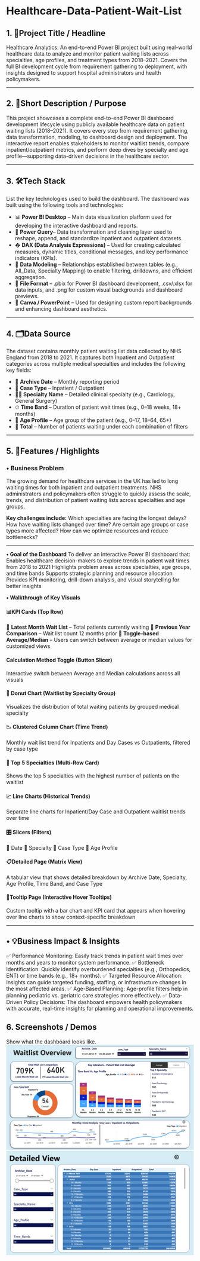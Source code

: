 # Healthcare-Data-Patient-Wait-List

## 1. 📌Project Title / Headline
 
Healthcare Analytics: An end-to-end Power BI project built using real-world healthcare data to analyze and monitor patient waiting lists across specialties, age profiles, and treatment types from 2018–2021. Covers the full BI development cycle from requirement gathering to deployment, with insights designed to support hospital administrators and health policymakers.

---

## 2. 🎯Short Description / Purpose
   
This project showcases a complete end-to-end Power BI dashboard development lifecycle using publicly available healthcare data on patient waiting lists (2018–2021). It covers every step from requirement gathering, data transformation, modeling, to dashboard design and deployment. The interactive report enables stakeholders to monitor waitlist trends, compare inpatient/outpatient metrics, and perform deep dives by specialty and age profile—supporting data-driven decisions in the healthcare sector.

---

## 3. 🛠️Tech Stack
List the key technologies used to build the dashboard.
The dashboard was built using the following tools and technologies:
-  📊 **Power BI Desktop** – Main data visualization platform used for developing the interactive dashboard and reports.
-  📂 **Power Query**– Data transformation and cleaning layer used to reshape, append, and standardize inpatient and outpatient datasets.
-  � **DAX (Data Analysis Expressions)** – Used for creating calculated measures, dynamic titles, conditional messages, and key performance indicators (KPIs).
-  📝 **Data Modeling** – Relationships established between tables (e.g., All_Data, Specialty Mapping) to enable filtering, drilldowns, and efficient aggregation.
-  📁 **File Format** – .pbix for Power BI dashboard development, .csv/.xlsx for data inputs, and .png for custom visual backgrounds and dashboard previews.
-  🎨 **Canva / PowerPoint** – Used for designing custom report backgrounds and enhancing dashboard aesthetics.

---

## 4. 🗂️Data Source
The dataset contains monthly patient waiting list data collected by NHS England from 2018 to 2021. It captures both Inpatient and Outpatient categories across multiple medical specialties and includes the following key fields:

- 📅 **Archive Date** – Monthly reporting period
- 🏥 **Case Type** – Inpatient / Outpatient
- 🧑‍⚕️ **Specialty Name** – Detailed clinical specialty (e.g., Cardiology, General Surgery)
- ⏱ **Time Band** – Duration of patient wait times (e.g., 0–18 weeks, 18+ months)
- 👶 **Age Profile** – Age group of the patient (e.g., 0–17, 18–64, 65+)
- 🔢 **Total** – Number of patients waiting under each combination of filters

---

## 5. 🌟Features / Highlights
### • Business Problem
The growing demand for healthcare services in the UK has led to long waiting times for both inpatient and outpatient treatments. NHS administrators and policymakers often struggle to quickly assess the scale, trends, and distribution of patient waiting lists across specialties and age groups.

**Key challenges include:**
Which specialties are facing the longest delays?
How have waiting lists changed over time?
Are certain age groups or case types more affected?
How can we optimize resources and reduce bottlenecks?

---

**• Goal of the Dashboard**
To deliver an interactive Power BI dashboard that:
Enables healthcare decision-makers to explore trends in patient wait times from 2018 to 2021
Highlights problem areas across specialties, age groups, and time bands
Supports strategic planning and resource allocation
Provides KPI monitoring, drill-down analysis, and visual storytelling for better insights

**• Walkthrough of Key Visuals**
#### 📊KPI Cards (Top Row)
🔹 **Latest Month Wait List** – Total patients currently waiting
🔹 **Previous Year Comparison** – Wait list count 12 months prior
🔹 **Toggle-based Average/Median** – Users can switch between average or median values for customized views

#### Calculation Method Toggle (Button Slicer)
Interactive switch between Average and Median calculations across all visuals

#### 🍩 Donut Chart (Waitlist by Specialty Group)
Visualizes the distribution of total waiting patients by grouped medical specialty

#### 📉 Clustered Column Chart (Time Trend)
Monthly wait list trend for Inpatients and Day Cases vs Outpatients, filtered by case type

#### 🏥 Top 5 Specialties (Multi-Row Card)
Shows the top 5 specialties with the highest number of patients on the waitlist

#### 📈 Line Charts (Historical Trends)
Separate line charts for Inpatient/Day Case and Outpatient waitlist trends over time

#### 🎛️ Slicers (Filters)

🔘 Date
🔘 Specialty
🔘 Case Type
🔘 Age Profile

#### 📋Detailed Page (Matrix View)
A tabular view that shows detailed breakdown by Archive Date, Specialty, Age Profile, Time Band, and Case Type

#### 🧭Tooltip Page (Interactive Hover Tooltips)
Custom tooltip with a bar chart and KPI card that appears when hovering over line charts to show context-specific breakdown

---

## • 💡Business Impact & Insights
✅ Performance Monitoring: Easily track trends in patient wait times over months and years to monitor system performance.
✅ Bottleneck Identification: Quickly identify overburdened specialties (e.g., Orthopedics, ENT) or time bands (e.g., 18+ months).
✅ Targeted Resource Allocation: Insights can guide targeted funding, staffing, or infrastructure changes in the most affected areas.
✅ Age-Based Planning: Age-profile filters help in planning pediatric vs. geriatric care strategies more effectively.
✅ Data-Driven Policy Decisions: The dashboard empowers health policymakers with accurate, real-time insights for planning and operational improvements.

## 6. Screenshots / Demos
Show what the dashboard looks like.
![Dashboard Summary](https://github.com/Shantanu025/Healthcare-Data-Patient-Wait-List/blob/main/Waitlist%20Overview.jpg)
![Detailed Matrix View](https://github.com/Shantanu025/Healthcare-Data-Patient-Wait-List/blob/main/Detailed%20View.jpg)
